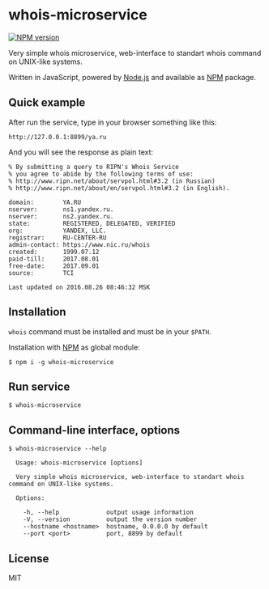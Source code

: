 whois-microservice
==================

[![NPM version][npm-image]][npm-url]

Very simple whois microservice, web-interface to standart whois command on UNIX-like systems.

Written in JavaScript, powered by [Node.js][nodejs-url] and available as [NPM][npm-url] package.

Quick example
-------------

After run the service, type in your browser something like this:

```
http://127.0.0.1:8899/ya.ru
```

And you will see the response as plain text:

```
% By submitting a query to RIPN's Whois Service
% you agree to abide by the following terms of use:
% http://www.ripn.net/about/servpol.html#3.2 (in Russian)
% http://www.ripn.net/about/en/servpol.html#3.2 (in English).

domain:        YA.RU
nserver:       ns1.yandex.ru.
nserver:       ns2.yandex.ru.
state:         REGISTERED, DELEGATED, VERIFIED
org:           YANDEX, LLC.
registrar:     RU-CENTER-RU
admin-contact: https://www.nic.ru/whois
created:       1999.07.12
paid-till:     2017.08.01
free-date:     2017.09.01
source:        TCI

Last updated on 2016.08.26 08:46:32 MSK
```


Installation
------------

``whois`` command must be installed and must be in your ``$PATH``.

Installation with [NPM][npm-url] as global module:

```
$ npm i -g whois-microservice
```

Run service
-----------

```
$ whois-microservice
```

Command-line interface, options
-------------------------------

```
$ whois-microservice --help

  Usage: whois-microservice [options]

  Very simple whois microservice, web-interface to standart whois command on UNIX-like systems.

  Options:

    -h, --help             output usage information
    -V, --version          output the version number
    --hostname <hostname>  hostname, 0.0.0.0 by default
    --port <port>          port, 8899 by default
```

License
-------

MIT

[npm-image]: https://img.shields.io/npm/v/whois-microservice.svg?style=flat-square
[npm-url]: https://www.npmjs.com/package/whois-microservice
[nodejs-url]: https://nodejs.org/en/
[npm-url]: https://www.npmjs.com
